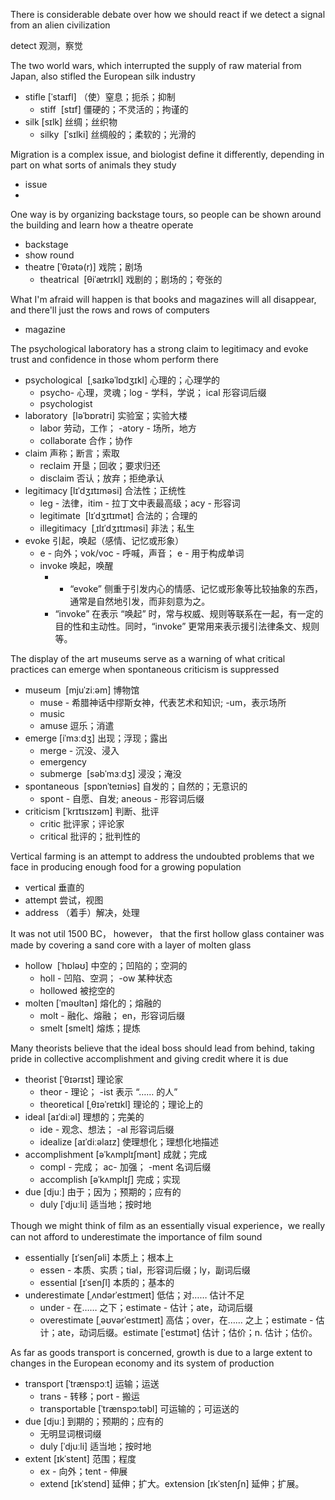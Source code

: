 
There is considerable debate over how we should react if we detect a signal from an alien civilization

detect 观测，察觉



The two world wars, which interrupted the supply of raw material from Japan, also stifled the European silk industry

- stifle [ˈstaɪfl] （使）窒息；扼杀；抑制
	- stiff  [stɪf] 僵硬的；不灵活的；拘谨的
- silk [sɪlk]  丝绸；丝织物
	- silky   [ˈsɪlki] 丝绸般的；柔软的；光滑的



Migration is a complex issue, and biologist define it differently, depending in part on what sorts of animals they study

- issue 
-   


One way is by organizing backstage tours, so people can be shown around the building and learn how a theatre operate

- backstage 
- show round
- theatre [ˈθɪətə(r)] 戏院；剧场
	- theatrical  [θiˈætrɪkl] 戏剧的；剧场的；夸张的


What I'm afraid will happen is that books and magazines will  all disappear,  and there'll just the rows and rows of computers

- magazine


The psychological laboratory has a strong claim to legitimacy and evoke trust and confidence in those whom perform there
 

- psychological  [ˌsaɪkəˈlɒdʒɪkl] 心理的；心理学的
	- psycho- 心理，灵魂；log - 学科，学说； ical 形容词后缀
	- psychologist 
- laboratory  [ləˈbɒrətri] 实验室；实验大楼
	- labor 劳动，工作； -atory - 场所，地方
	- collaborate  合作；协作
- claim 声称；断言；索取
	- reclaim 开垦；回收；要求归还
	- disclaim 否认；放弃；拒绝承认
- legitimacy [lɪˈdʒɪtɪməsi] 合法性；正统性
	- leg - 法律，itim - 拉丁文中表最高级；acy - 形容词
	- legitimate  [lɪˈdʒɪtɪmət] 合法的；合理的
	-  illegitimacy   [ˌɪlɪˈdʒɪtɪməsi] 非法；私生
- evoke  引起，唤起（感情、记忆或形象）
	- e - 向外；vok/voc - 呼喊，声音； e - 用于构成单词
	- invoke 唤起，唤醒
		- - “evoke” 侧重于引发内心的情感、记忆或形象等比较抽象的东西，通常是自然地引发，而非刻意为之。
		- “invoke” 在表示 “唤起” 时，常与权威、规则等联系在一起，有一定的目的性和主动性。同时，“invoke” 更常用来表示援引法律条文、规则等。



 The display of the art museums serve as a warning of what critical practices can emerge when spontaneous criticism is suppressed


- museum  [mjuˈziːəm] 博物馆
	- muse - 希腊神话中缪斯女神，代表艺术和知识; -um，表示场所
	- music
	- amuse 逗乐；消遣
- emerge [iˈmɜːdʒ] 出现；浮现；露出
	- merge - 沉没、浸入
	- emergency
	- submerge  [səbˈmɜːdʒ] 浸没；淹没
-  spontaneous  [spɒnˈteɪniəs] 自发的；自然的；无意识的
	- spont - 自愿、自发; aneous - 形容词后缀
- criticism [ˈkrɪtɪsɪzəm] 判断、批评
	- critic 批评家；评论家
	- critical 批评的；批判性的 


Vertical farming is an attempt to address the undoubted problems that we face in producing enough food for a growing population

- vertical 垂直的
- attempt 尝试，视图
- address  （着手）解决，处理

 It was not util 1500 BC， however， that the first hollow glass container was made by covering a sand core with a layer of molten glass
- hollow  [ˈhɒləʊ] 中空的；凹陷的；空洞的
	- holl - 凹陷、空洞； -ow 某种状态
	- hollowed 被挖空的
- molten  [ˈməʊltən] 熔化的；熔融的
	- molt - 融化、熔融； en，形容词后缀
	-  smelt [smelt] 熔炼；提炼


Many theorists believe that the ideal boss should lead from behind, taking pride in collective accomplishment and giving credit where it is due

- theorist [ˈθɪərɪst] 理论家
    - theor - 理论； -ist 表示 “…… 的人”
    - theoretical [ˌθɪəˈretɪkl] 理论的；理论上的
- ideal [aɪˈdiːəl] 理想的；完美的
    - ide - 观念、想法； -al 形容词后缀
    - idealize [aɪˈdiːəlaɪz] 使理想化；理想化地描述
- accomplishment [əˈkʌmplɪʃmənt] 成就；完成
    - compl - 完成； ac- 加强； -ment 名词后缀
    - accomplish [əˈkʌmplɪʃ] 完成；实现
- due [djuː] 由于；因为；预期的；应有的
    - duly [ˈdjuːli] 适当地；按时地



Though we might think of film as an essentially visual experience，we really can not  afford to underestimate the importance of film sound

- essentially [ɪˈsenʃəli] 本质上；根本上
    - essen - 本质、实质；tial，形容词后缀；ly，副词后缀
    - essential [ɪˈsenʃl] 本质的；基本的
- underestimate [ˌʌndərˈestɪmeɪt] 低估；对…… 估计不足
    - under - 在…… 之下；estimate - 估计；ate，动词后缀
    - overestimate [ˌəʊvərˈestɪmeɪt] 高估；over，在…… 之上；estimate - 估计；ate，动词后缀。estimate [ˈestɪmət] 估计；估价；n. 估计；估价。



As far as goods transport is concerned, growth is due to a large extent to changes in the European economy and its system of production 

- transport [ˈtrænspɔːt] 运输；运送
    - trans - 转移；port - 搬运
    - transportable [ˈtrænspɔːtəbl] 可运输的；可运送的
- due [djuː] 到期的；预期的；应有的
    - 无明显词根词缀
    - duly [ˈdjuːli] 适当地；按时地
- extent [ɪkˈstent] 范围；程度
    - ex - 向外；tent - 伸展
    - extend [ɪkˈstend] 延伸；扩大。extension [ɪkˈstenʃn] 延伸；扩展。



